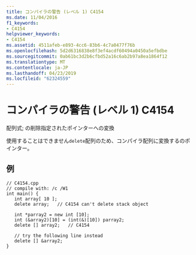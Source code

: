 ```yaml
---
title: コンパイラの警告 (レベル 1) C4154
ms.date: 11/04/2016
f1_keywords:
- C4154
helpviewer_keywords:
- C4154
ms.assetid: 4511afeb-e893-4cc6-83b6-4c7a0477f76b
ms.openlocfilehash: 5d2d6316838e8f3ef4acdf60494a0450a5efbdbe
ms.sourcegitcommit: 0ab61bc3d2b6cfbd52a16c6ab2b97a8ea1864f12
ms.translationtype: MT
ms.contentlocale: ja-JP
ms.lasthandoff: 04/23/2019
ms.locfileid: "62324559"
---
```

# <a name="compiler-warning-level-1-c4154"></a>コンパイラの警告 (レベル 1) C4154

配列式; の削除指定されたポインターへの変換

使用することはできません`delete`配列のため、コンパイラ配列に変換するのポインター。

## <a name="example"></a>例

```
// C4154.cpp
// compile with: /c /W1
int main() {
   int array[ 10 ];
   delete array;   // C4154 can't delete stack object

   int *parray2 = new int [10];
   int (&array2)[10] = (int(&)[10]) parray2;
   delete [] array2;   // C4154

   // try the following line instead
   delete [] &array2;
}
```